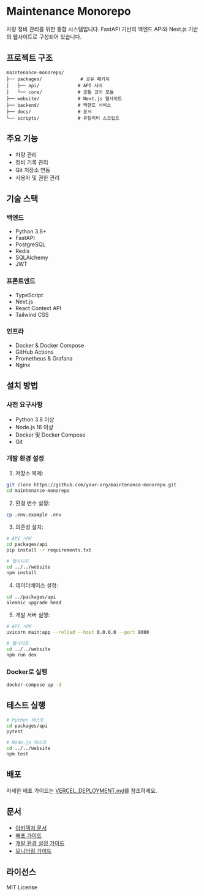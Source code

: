 # Maintenance Monorepo

차량 정비 관리를 위한 통합 시스템입니다. FastAPI 기반의 백엔드 API와 Next.js 기반의 웹사이트로 구성되어 있습니다.

## 프로젝트 구조

```
maintenance-monorepo/
├── packages/              # 공유 패키지
│   ├── api/              # API 서버
│   └── core/             # 공통 코어 모듈
├── website/              # Next.js 웹사이트
├── backend/              # 백엔드 서비스
├── docs/                 # 문서
└── scripts/              # 유틸리티 스크립트
```

## 주요 기능

- 차량 관리
- 정비 기록 관리
- Git 저장소 연동
- 사용자 및 권한 관리

## 기술 스택

### 백엔드
- Python 3.8+
- FastAPI
- PostgreSQL
- Redis
- SQLAlchemy
- JWT

### 프론트엔드
- TypeScript
- Next.js
- React Context API
- Tailwind CSS

### 인프라
- Docker & Docker Compose
- GitHub Actions
- Prometheus & Grafana
- Nginx

## 설치 방법

### 사전 요구사항
- Python 3.8 이상
- Node.js 16 이상
- Docker 및 Docker Compose
- Git

### 개발 환경 설정

1. 저장소 복제:
```bash
git clone https://github.com/your-org/maintenance-monorepo.git
cd maintenance-monorepo
```

2. 환경 변수 설정:
```bash
cp .env.example .env
```

3. 의존성 설치:
```bash
# API 서버
cd packages/api
pip install -r requirements.txt

# 웹사이트
cd ../../website
npm install
```

4. 데이터베이스 설정:
```bash
cd ../packages/api
alembic upgrade head
```

5. 개발 서버 실행:
```bash
# API 서버
uvicorn main:app --reload --host 0.0.0.0 --port 8000

# 웹사이트
cd ../../website
npm run dev
```

### Docker로 실행

```bash
docker-compose up -d
```

## 테스트 실행

```bash
# Python 테스트
cd packages/api
pytest

# Node.js 테스트
cd ../../website
npm test
```

## 배포

자세한 배포 가이드는 [VERCEL_DEPLOYMENT.md](./VERCEL_DEPLOYMENT.md)를 참조하세요.

## 문서

- [아키텍처 문서](./docs/architecture.md)
- [배포 가이드](./docs/deployment.md)
- [개발 환경 설정 가이드](./docs/setup.md)
- [모니터링 가이드](./docs/monitoring.md)

## 라이선스

MIT License